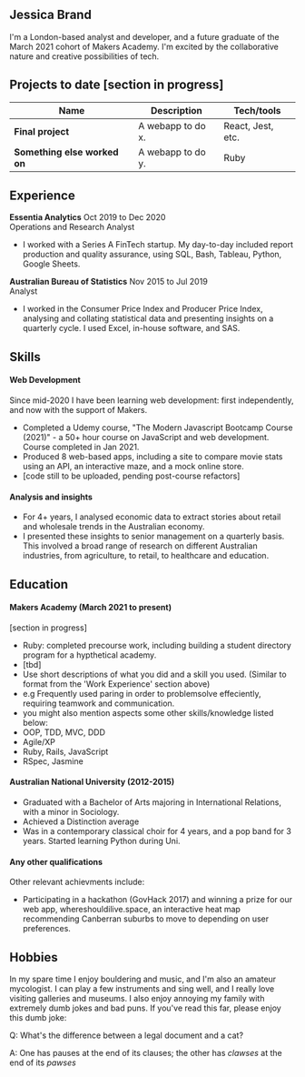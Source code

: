 ## Jessica Brand

I'm a London-based analyst and developer, and a future graduate of the March 2021 cohort of Makers Academy. 
I'm excited by the collaborative nature and creative possibilities of tech. 

## Projects to date [section in progress]

| Name                         | Description       | Tech/tools        |
| ---------------------------- | ----------------- | ----------------- |
| **Final project**            | A webapp to do x. | React, Jest, etc. |
| **Something else worked on** | A webapp to do y. | Ruby              |

## Experience

**Essentia Analytics** Oct 2019 to Dec 2020  
Operations and Research Analyst

- I worked with a Series A FinTech startup. My day-to-day included report production and quality assurance, using SQL, Bash, Tableau, Python, Google Sheets. 

**Australian Bureau of Statistics** Nov 2015 to Jul 2019  
Analyst

- I worked in the Consumer Price Index and Producer Price Index, analysing and collating statistical data and presenting insights on a quarterly cycle. I used Excel, in-house software, and SAS. 

## Skills

#### Web Development

Since mid-2020 I have been learning web development: first independently, and now with the support of Makers.

- Completed a Udemy course, "The Modern Javascript Bootcamp Course (2021)" - a 50+ hour course on JavaScript and web development. Course completed in Jan 2021. 
- Produced 8 web-based apps, including a site to compare movie stats using an API, an interactive maze, and a mock online store. 
- [code still to be uploaded, pending post-course refactors]

#### Analysis and insights 

- For 4+ years, I analysed economic data to extract stories about retail and wholesale trends in the Australian economy. 
- I presented these insights to senior management on a quarterly basis. This involved a broad range of research on different Australian industries, from agriculture, to retail, to healthcare and education. 

## Education

#### Makers Academy (March 2021 to present)
[section in progress]
- Ruby: completed precourse work, including building a student directory program for a hypthetical academy. 
- [tbd]
- Use short descriptions of what you did and a skill you used. (Similar to format from the 'Work Experience' section above)
- e.g Frequently used paring in order to problemsolve effeciently, requiring teamwork and communication.
- you might also mention aspects some other skills/knowledge listed below: 
- OOP, TDD, MVC, DDD
- Agile/XP
- Ruby, Rails, JavaScript
- RSpec, Jasmine

#### Australian National University (2012-2015)

- Graduated with a Bachelor of Arts majoring in International Relations, with a minor in Sociology. 
- Achieved a Distinction average
- Was in a contemporary classical choir for 4 years, and a pop band for 3 years. Started learning Python during Uni. 

#### Any other qualifications

Other relevant achievments include:

- Participating in a hackathon (GovHack 2017) and winning a prize for our web app, whereshouldilive.space, an interactive heat map recommending Canberran suburbs to move to depending on user preferences. 

## Hobbies

In my spare time I enjoy bouldering and music, and I'm also an amateur mycologist. I can play a few instruments and sing well, and I really love visiting galleries and museums. I also enjoy annoying my family with extremely dumb jokes and bad puns. If you've read this far, please enjoy this dumb joke:

Q: What's the difference between a legal document and a cat?

A: One has pauses at the end of its clauses; the other has _clawses_ at the end of its _pawses_
